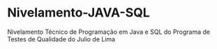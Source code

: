 # Nivelamento-JAVA-SQL
Nivelamento Técnico de Programação em Java e SQL do Programa de Testes de Qualidade do Julio de Lima
